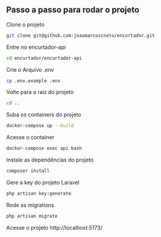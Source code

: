 ## Passo a passo para rodar o projeto
Clone o projeto
```sh
git clone git@github.com:joaomarcoscneto/encurtador.git
```

Entre no encurtador-api
```sh
cd encurtador/encurtador-api
```

Crie o Arquivo .env
```sh
cp .env.example .env
```

Volte para a raiz do projeto
```sh
cd ..
```


Suba os containers do projeto
```sh
docker-compose up --build
```


Acesse o container
```sh
docker-compose exec api bash
```


Instale as dependências do projeto
```sh
composer install
```


Gere a key do projeto Laravel
```sh
php artisan key:generate
```

Rode as migrations
```sh
php artisan migrate
```



Acesse o projeto
http://localhost:5173/
